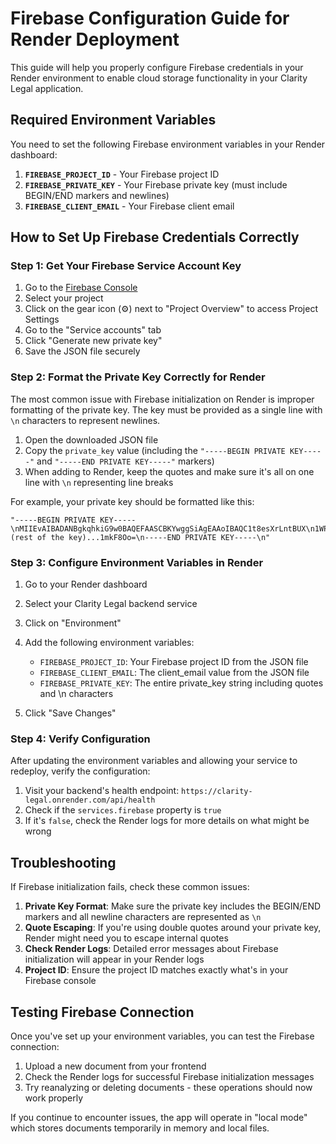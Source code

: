 # Firebase Configuration Guide for Render Deployment

This guide will help you properly configure Firebase credentials in your Render environment to enable cloud storage functionality in your Clarity Legal application.

## Required Environment Variables

You need to set the following Firebase environment variables in your Render dashboard:

1. **`FIREBASE_PROJECT_ID`** - Your Firebase project ID
2. **`FIREBASE_PRIVATE_KEY`** - Your Firebase private key (must include BEGIN/END markers and newlines)
3. **`FIREBASE_CLIENT_EMAIL`** - Your Firebase client email

## How to Set Up Firebase Credentials Correctly

### Step 1: Get Your Firebase Service Account Key

1. Go to the [Firebase Console](https://console.firebase.google.com/)
2. Select your project
3. Click on the gear icon (⚙️) next to "Project Overview" to access Project Settings
4. Go to the "Service accounts" tab
5. Click "Generate new private key" 
6. Save the JSON file securely

### Step 2: Format the Private Key Correctly for Render

The most common issue with Firebase initialization on Render is improper formatting of the private key. The key must be provided as a single line with `\n` characters to represent newlines.

1. Open the downloaded JSON file
2. Copy the `private_key` value (including the `"-----BEGIN PRIVATE KEY-----"` and `"-----END PRIVATE KEY-----"` markers)
3. When adding to Render, keep the quotes and make sure it's all on one line with `\n` representing line breaks

For example, your private key should be formatted like this:
```
"-----BEGIN PRIVATE KEY-----\nMIIEvAIBADANBgkqhkiG9w0BAQEFAASCBKYwggSiAgEAAoIBAQC1t8esXrLntBUX\n1WPzBiVvdEJi...(rest of the key)...1mkF8Oo=\n-----END PRIVATE KEY-----\n"
```

### Step 3: Configure Environment Variables in Render

1. Go to your Render dashboard
2. Select your Clarity Legal backend service
3. Click on "Environment"
4. Add the following environment variables:

   - `FIREBASE_PROJECT_ID`: Your Firebase project ID from the JSON file
   - `FIREBASE_CLIENT_EMAIL`: The client_email value from the JSON file 
   - `FIREBASE_PRIVATE_KEY`: The entire private_key string including quotes and \n characters

5. Click "Save Changes"

### Step 4: Verify Configuration

After updating the environment variables and allowing your service to redeploy, verify the configuration:

1. Visit your backend's health endpoint: `https://clarity-legal.onrender.com/api/health`
2. Check if the `services.firebase` property is `true`
3. If it's `false`, check the Render logs for more details on what might be wrong

## Troubleshooting

If Firebase initialization fails, check these common issues:

1. **Private Key Format**: Make sure the private key includes the BEGIN/END markers and all newline characters are represented as `\n`
2. **Quote Escaping**: If you're using double quotes around your private key, Render might need you to escape internal quotes
3. **Check Render Logs**: Detailed error messages about Firebase initialization will appear in your Render logs
4. **Project ID**: Ensure the project ID matches exactly what's in your Firebase console

## Testing Firebase Connection

Once you've set up your environment variables, you can test the Firebase connection:

1. Upload a new document from your frontend
2. Check the Render logs for successful Firebase initialization messages
3. Try reanalyzing or deleting documents - these operations should now work properly

If you continue to encounter issues, the app will operate in "local mode" which stores documents temporarily in memory and local files.